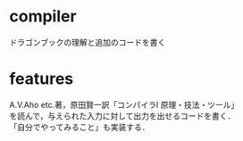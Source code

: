 # compiler
ドラゴンブックの理解と追加のコードを書く

# features
A.V.Aho etc.著，原田賢一訳「コンパイラI 原理・技法・ツール」  
を読んで，与えられた入力に対して出力を出せるコードを書く．  
「自分でやってみること」も実装する．  
